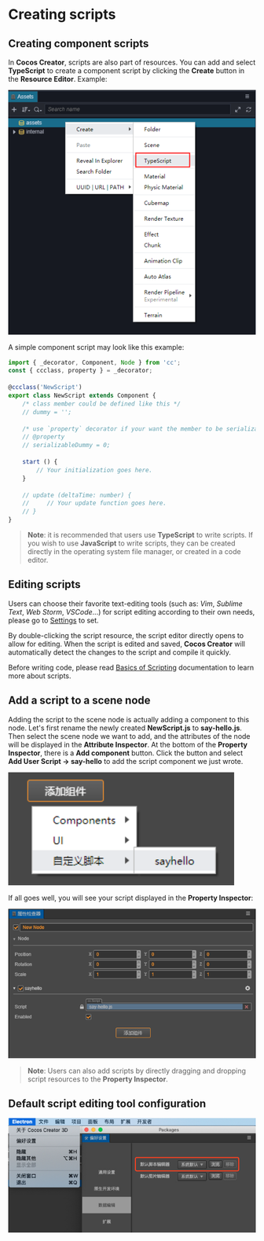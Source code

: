 # Creating scripts

## Creating component scripts

In __Cocos Creator__, scripts are also part of resources. You can add and select **TypeScript** to create a component script by clicking the **Create** button in the **Resource Editor**. Example:

![create-script](setup/create-script.png)

A simple component script may look like this example:

```typescript
import { _decorator, Component, Node } from 'cc';
const { ccclass, property } = _decorator;

@ccclass('NewScript')
export class NewScript extends Component {
    /* class member could be defined like this */
    // dummy = '';

    /* use `property` decorator if your want the member to be serializable */
    // @property
    // serializableDummy = 0;

    start () {
        // Your initialization goes here.
    }

    // update (deltaTime: number) {
    //     // Your update function goes here.
    // }
}
```

> **Note**: it is recommended that users use **TypeScript** to write scripts. If you wish to use **JavaScript** to write scripts, they can be created directly in the operating system file manager, or created in a code editor.

## Editing scripts

Users can choose their favorite text-editing tools (such as: *Vim*, *Sublime Text*, *Web Storm*, *VSCode*...) for script editing according to their own needs, please go to [Settings](#defaultscripteditingtoolconfiguration) to set.

By double-clicking the script resource, the script editor directly opens to allow for editing. When the script is edited and saved, **Cocos Creator** will automatically detect the changes to the script and compile it quickly.

Before writing code, please read [Basics of Scripting](basic.md) documentation to learn more about scripts.

## Add a script to a scene node

Adding the script to the scene node is actually adding a component to this node. Let's first rename the newly created **NewScript.js** to **say-hello.js**. Then select the scene node we want to add, and the attributes of the node will be displayed in the **Attribute Inspector**. At the bottom of the **Property Inspector**, there is a **Add component** button. Click the button and select **Add User Script -> say-hello** to add the script component we just wrote.

![add-script](setup/add-script.png)

If all goes well, you will see your script displayed in the **Property Inspector**:

![script-in-properties](setup/script-in-inspector.png)

> **Note**: Users can also add scripts by directly dragging and dropping script resources to the **Property Inspector**.

## Default script editing tool configuration

![add-defaut-script-config](setup/add-defaut-script-config.png)
